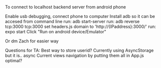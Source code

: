 To connect to localhost backend server from android phone

Enable usb debugging, connect phone to computer
Install adb so it can be accesed from command line
run: adb start-server
run: adb reverse tcp:3000 tcp:3000
set headers.js domain to 'http://{IPaddress}:3000/'
run: expo start
Click "Run on android device/Emulator"

Or dm Zach for easier way

Questions for TA: 
Best way to store userid? Currently using AsyncStorage but it is.. async
Current views navigation by putting them all in App.js optimal?